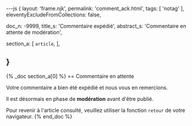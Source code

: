 ---js
{
  layout:    'frame.njk',
  permalink: 'comment_ack.html',
  tags:      [ 'notag' ],
  eleventyExcludeFromCollections: false,

  doc_n: -9999,
  title_s:    'Commentaire expédié',
  abstract_s: 'Commentaire en attente de modération',

  section_a:
  [
    `article`,
  ],

}
---
{% _doc section_a[0] %}
== Commentaire en attente

Votre commentaire a bien été expédié et nous vous en remercions.

Il est désormais en phase de **modération** avant d'être publié.


Pour revenir à l'article consulté, veuillez utiliser la fonction ```retour``` de votre navigateur.
{% end_doc %}
